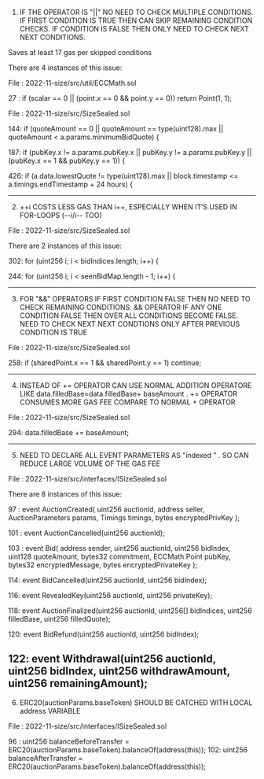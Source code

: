 1)  IF THE OPERATOR IS "||" NO NEED TO CHECK MULTIPLE CONDITIONS. IF FIRST CONDITION IS TRUE THEN CAN SKIP REMAINING CONDITION CHECKS. IF CONDITION IS FALSE THEN ONLY NEED TO CHECK NEXT NEXT CONDITIONS. 

Saves at least 17 gas per skipped conditions 

There are 4 instances of this issue:

File : 2022-11-size/src/util/ECCMath.sol

27 :           if (scalar == 0 || (point.x == 0 && point.y == 0)) return Point(1, 1);

File : 2022-11-size/src/SizeSealed.sol

144:          if (quoteAmount == 0 || quoteAmount == type(uint128).max || quoteAmount < a.params.minimumBidQuote) {

187:          if (pubKey.x != a.params.pubKey.x || pubKey.y != a.params.pubKey.y || (pubKey.x == 1 && pubKey.y == 1)) {

426:          if (a.data.lowestQuote != type(uint128).max || block.timestamp <= a.timings.endTimestamp + 24 hours) {

    
-------------------------------------------------------------------------------------------------------------------------------

2) ++i COSTS LESS GAS THAN i++, ESPECIALLY WHEN IT’S USED IN FOR-LOOPS (--i/i-- TOO)

File : 2022-11-size/src/SizeSealed.sol

There are 2 instances of this issue:

302:          for (uint256 i; i < bidIndices.length; i++) {

244:          for (uint256 i; i < seenBidMap.length - 1; i++) {

----------------------------------------------------------------------------------------------------------------------------------------

3)  FOR "&&" OPERATORS IF FIRST CONDITION FALSE THEN NO NEED TO CHECK REMAINING CONDITIONS. && OPERATOR IF ANY ONE CONDITION FALSE THEN OVER ALL CONDITIONS BECOME FALSE. NEED TO CHECK NEXT NEXT CONDTIONS ONLY AFTER PREVIOUS CONDITION IS TRUE 

File : 2022-11-size/src/SizeSealed.sol

258:          if (sharedPoint.x == 1 && sharedPoint.y == 1) continue;


--------------------------------------------------------------------------------------------------------------------------------------------

4)   INSTEAD OF += OPERATOR CAN USE NORMAL ADDITION OPERATORE LIKE data.filledBase=data.filledBase+ baseAmount .
+= OPERATOR CONSUMES MORE GAS FEE COMPARE TO NORMAL + OPERATOR 


File : 2022-11-size/src/SizeSealed.sol

294:    data.filledBase += baseAmount;



---------------------------------------------------------------------------------------------------------------------

5)   NEED TO DECLARE ALL EVENT PARAMETERS AS "indexed " .  SO CAN REDUCE LARGE VOLUME OF THE GAS FEE


File : 2022-11-size/src/interfaces/ISizeSealed.sol

There are 8 instances of this issue:

97 :             event AuctionCreated(
                   uint256 auctionId, address seller, AuctionParameters params, Timings timings, bytes encryptedPrivKey
                    );

101 :          event AuctionCancelled(uint256 auctionId);

103 :          event Bid(
        address sender,
        uint256 auctionId,
        uint256 bidIndex,
        uint128 quoteAmount,
        bytes32 commitment,
        ECCMath.Point pubKey,
        bytes32 encryptedMessage,
        bytes encryptedPrivateKey
    );

114:           event BidCancelled(uint256 auctionId, uint256 bidIndex);

116:           event RevealedKey(uint256 auctionId, uint256 privateKey);

118:           event AuctionFinalized(uint256 auctionId, uint256[] bidIndices, uint256 filledBase, uint256 filledQuote);

120:           event BidRefund(uint256 auctionId, uint256 bidIndex);

122:           event Withdrawal(uint256 auctionId, uint256 bidIndex, uint256 withdrawAmount, uint256 remainingAmount);
-------------------------------------------------------------------------------------------------------------------------------------------------
6)   ERC20(auctionParams.baseToken)  SHOULD BE CATCHED WITH LOCAL address VARIABLE 

File : 2022-11-size/src/interfaces/ISizeSealed.sol

96  :           uint256 balanceBeforeTransfer = ERC20(auctionParams.baseToken).balanceOf(address(this));
102:           uint256 balanceAfterTransfer = ERC20(auctionParams.baseToken).balanceOf(address(this));
